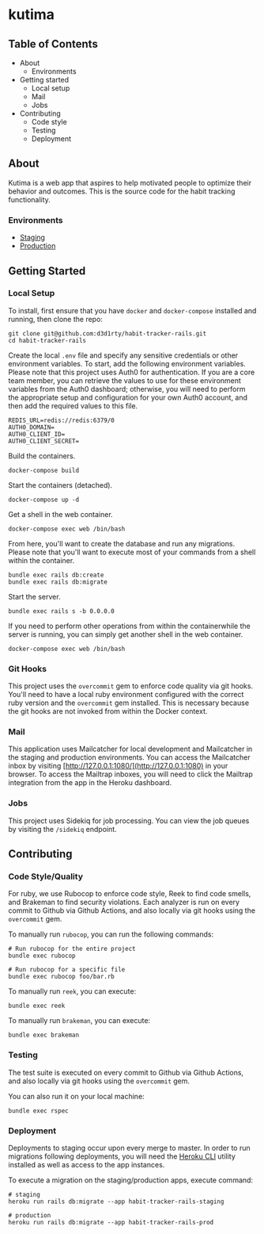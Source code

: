 # kutima

## Table of Contents

* About
  * Environments
* Getting started
  * Local setup
  * Mail
  * Jobs
* Contributing
  * Code style
  * Testing
  * Deployment

## About

Kutima is a web app that aspires to help motivated people to optimize their behavior and outcomes. This is the source code for the habit tracking functionality.

### Environments

* [Staging](https://habit-tracker-rails-staging.herokuapp.com)
* [Production](https://kutima.com)

## Getting Started

### Local Setup

To install, first ensure that you have `docker` and `docker-compose` installed and running, then clone the repo:

```
git clone git@github.com:d3d1rty/habit-tracker-rails.git
cd habit-tracker-rails
```

Create the local `.env` file and specify any sensitive credentials or other environment variables. To start, add the following
environment variables. Please note that this project uses Auth0 for authentication. If you are a core team member, you can retrieve
the values to use for these environment variables from the Auth0 dashboard; otherwise, you will need to perform the appropriate
setup and configuration for your own Auth0 account, and then add the required values to this file.

```
REDIS_URL=redis://redis:6379/0
AUTH0_DOMAIN=
AUTH0_CLIENT_ID=
AUTH0_CLIENT_SECRET=
```

Build the containers.

```
docker-compose build
```

Start the containers (detached).

```
docker-compose up -d
```

Get a shell in the web container.

```
docker-compose exec web /bin/bash
```

From here, you'll want to create the database and run any migrations. Please note that you'll want to execute most of your commands from
a shell within the container.

```
bundle exec rails db:create
bundle exec rails db:migrate
```

Start the server.

```
bundle exec rails s -b 0.0.0.0
```

If you need to perform other operations from within the containerwhile the server is running, you can simply get another shell in the web container.

```
docker-compose exec web /bin/bash
```

### Git Hooks
This project uses the `overcommit` gem to enforce code quality via git hooks. You'll need to have a local ruby environment configured with the
correct ruby version and the `overcommit` gem installed. This is necessary because the git hooks are not invoked from within the Docker context.

### Mail
This application uses Mailcatcher for local development and Mailcatcher in the staging and production environments. You
can access the Mailcatcher inbox by visiting [http://127.0.0.1:1080/](http://127.0.0.1:1080) in your browser. To
access the Mailtrap inboxes, you will need to click the Mailtrap integration from the app in the Heroku dashboard.

### Jobs

This project uses Sidekiq for job processing. You can view the job queues by visiting the `/sidekiq` endpoint.

## Contributing

### Code Style/Quality

For ruby, we use Rubocop to enforce code style, Reek to find code smells, and Brakeman to find security violations. Each analyzer is
run on every commit to Github via Github Actions, and also locally via git hooks using the `overcommit` gem.

To manually run `rubocop`, you can run the following commands:

```
# Run rubocop for the entire project
bundle exec rubocop

# Run rubocop for a specific file
bundle exec rubocop foo/bar.rb
```

To manually run `reek`, you can execute:

```
bundle exec reek
```

To manually run `brakeman`, you can execute:

```
bundle exec brakeman
```

### Testing

The test suite is executed on every commit to Github via Github Actions, and also locally via git hooks using the `overcommit` gem.

You can also run it on your local machine:

```
bundle exec rspec
```

### Deployment

Deployments to staging occur upon every merge to master. In order to run migrations following deployments, you will need the
[Heroku CLI](https://devcenter.heroku.com/articles/heroku-cli#download-and-install) utility installed as well as access to the app instances.

To execute a migration on the staging/production apps, execute command:

```
# staging
heroku run rails db:migrate --app habit-tracker-rails-staging

# production
heroku run rails db:migrate --app habit-tracker-rails-prod
```
